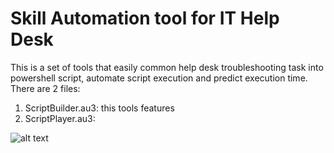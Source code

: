 # Skill Automation tool for IT Help Desk
This is a set of tools that easily common help desk troubleshooting task into powershell script, automate script execution and predict execution time.
There are 2 files:

1) ScriptBuilder.au3: this tools features 
2) ScriptPlayer.au3:
  






![alt text](https://raw.githubusercontent.com/username/projectname/branch/path/to/img.png)
